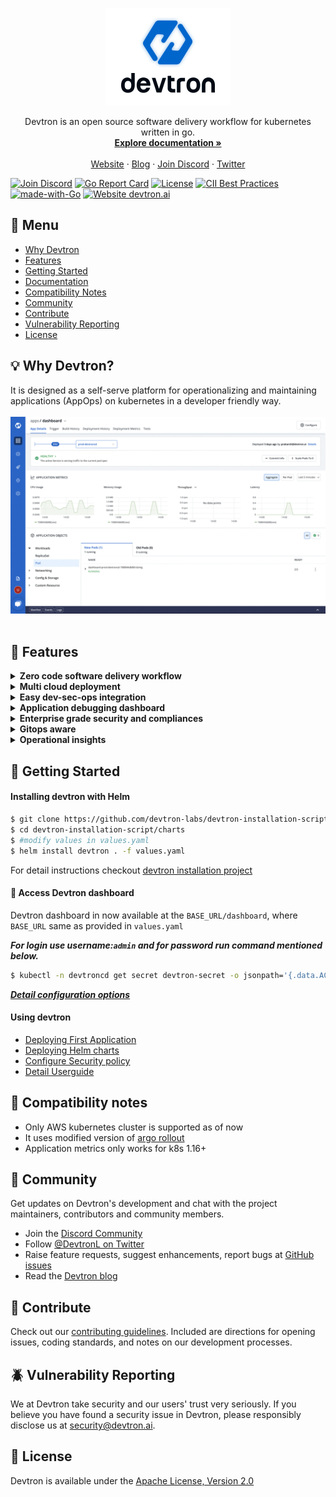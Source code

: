 <p align="center"><img width="200" height="156" src="./assets/logo.png"></p>
<p align="center">Devtron is an open source software delivery workflow for kubernetes written in go.
<br>
<a href="https://docs.devtron.ai/" rel="nofollow"><strong>Explore documentation »</strong></a>
<br>
<br>
<a href="https://devtron.ai/">Website</a>
·
<a href="https://devtron.ai/blog/">Blog</a>
·
<a href="https://discord.gg/72JDKy4">Join Discord</a>
·
<a href="https://twitter.com/DevtronL">Twitter</a>
</p>

<p align="center">
 
[![Join Discord](https://img.shields.io/badge/Join%20us%20on-Discord-e01563.svg)](https://discord.gg/72JDKy4)
[![Go Report Card](https://goreportcard.com/badge/github.com/devtron-labs/devtron)](https://goreportcard.com/report/github.com/devtron-labs/devtron)
[![License](https://img.shields.io/badge/License-Apache%202.0-blue.svg)](./LICENSE)
[![CII Best Practices](https://bestpractices.coreinfrastructure.org/projects/4411/badge)](https://bestpractices.coreinfrastructure.org/projects/4411)
[![made-with-Go](https://img.shields.io/badge/Made%20with-Go-1f425f.svg)](http://golang.org)
[![Website devtron.ai](https://img.shields.io/website-up-down-green-red/http/shields.io.svg)](http://devtron.ai/)

</p>

## :book: Menu

- [Why Devtron](https://github.com/devtron-labs/devtron#why-devtron) 
- [Features](https://twitter.com/DevtronL)
- [Getting Started](https://github.com/devtron-labs/devtron#getting-started)
- [Documentation](https://docs.devtron.ai/)
- [Compatibility Notes](https://github.com/devtron-labs/devtron#compatibility-notes)
- [Community](https://github.com/devtron-labs/devtron#community)
- [Contribute](https://github.com/devtron-labs/devtron#contribute)
- [Vulnerability Reporting](https://github.com/devtron-labs/devtron#vulnerability-reporting)
- [License](https://github.com/devtron-labs/devtron#license)
 
## :bulb: Why Devtron?
It is designed as a self-serve platform for operationalizing and maintaining applications (AppOps) on kubernetes in a developer friendly way. 
<br>
<br>
<img src="./assets/preview.gif">
<br>
<br>
## :tada: Features
<details>
<summary> 
 <b> Zero code software delivery workflow </b>
  </summary>
<br>

- Workflow which understands the domain of **kubernetes, testing, CD, SecOps** so that you dont have to write scripts
- Reusable and composable components so that workflows are easy to contruct and reason through
</details>

<details>
<summary> <b> Multi cloud deployment </b></summary>
 <br> 
 
 - Deploy to multiple kubernetes cluster
 - Test on aws cloud 
   > coming soon: support for GCP and microsoft azure  
</details>
<details>
 <summary> <b> Easy dev-sec-ops integration </b> </summary>
<br>
 
- Multi level security policy at global, cluster, environment and application for efficient hierarchical policy management
- Behavior driven security policy
- Define policies and exception for kubernetes resources
- Define policies for events for faster resolution
</details>

<details>
 <summary> <b> Application debugging dashboard </b> </summary>
<br>
 
- One place for all historical kubernetes events 
- Access all manifests securely for e.g. secret obfuscation 
- ***Application metrics*** for cpu, ram, http status code and latency with comparison between new and old 
- ***Advanced logging*** with grep and json search 
- Intelligent ***correlation between events, logs*** for faster triangulation of issue 
- Auto issue identification 
</details>

<details>
<summary> <b>Enterprise grade security and compliances </b></summary>
<br>
 
- Fine grained access control; control who can edit configuration and who can deploy
- Audit log to know who did what and when
- History of all CI and CD events
- Kubernetes events impacting application
- Relevant cloud events and their impact on applications
- Advanced workflow policies like blackout window, branch environment relationship to secure build and deployment pipelines
</details>
<details>
<summary> <b> Gitops aware  </b></summary>
<br>
 
- Gitops exposed through API and UI so that you dont have to interact with git cli
- Gitops backed by postgres for easier analysis
- Enforce finer access control than git

</details>
<details>
<summary> <b>Operational insights  </b></summary>
<br>
 
- Deployment metrics to measure success of agile process. It captures mttr, change failure rate, deployment frequency, deployment size out of the box.
- Audit log to understand the failure causes
- Monitor changes across deployments and revert easily

</details>


## :rocket: Getting Started

#### Installing devtron with Helm 

```bash
$ git clone https://github.com/devtron-labs/devtron-installation-script.git
$ cd devtron-installation-script/charts
$ #modify values in values.yaml
$ helm install devtron . -f values.yaml
```
For detail instructions checkout [devtron installation project](https://github.com/devtron-labs/devtron-installation-script/)


#### :key: Access Devtron dashboard

Devtron dashboard in now available at the `BASE_URL/dashboard`, where `BASE_URL` same as provided in `values.yaml`


*****For login use username:`admin` and for password run command mentioned below.*****

```bash
$ kubectl -n devtroncd get secret devtron-secret -o jsonpath='{.data.ACD_PASSWORD}' | base64 -d
```

*****[Detail configuration options](https://docs.devtron.ai/setup/install#configuration)*****

#### Using devtron
  
- [Deploying First Application](https://docs.devtron.ai/user-guide/creating-application)
- [Deploying Helm charts](https://docs.devtron.ai/user-guide/deploy-chart)
- [Configure Security policy](https://docs.devtron.ai/user-guide/security-features)
- [Detail Userguide](https://docs.devtron.ai)



<!--
## Why another Deployment tool? 

**TODO**
-->

## :memo: Compatibility notes

- Only AWS kubernetes cluster is supported as of now
- It uses modified version of [argo rollout](https://argoproj.github.io/argo-rollouts/)
- Application metrics only works for k8s 1.16+

## :busts_in_silhouette: Community

Get updates on Devtron's development and chat with the project maintainers, contributors and community members.

 - Join the [Discord Community](https://discord.gg/72JDKy4) 
 - Follow [@DevtronL on Twitter](https://twitter.com/DevtronL)
 - Raise feature requests, suggest enhancements, report bugs at [GitHub issues](https://github.com/devtron-labs/devtron/issues)
 - Read the [Devtron blog](https://devtron.ai/blog/)


## :handshake: Contribute

Check out our [contributing guidelines](CONTRIBUTING.md). Included are directions for opening issues, coding standards, and notes on our development processes.

## :beetle: Vulnerability Reporting

We at Devtron take security and our users' trust very seriously. If you believe you have found a security issue in Devtron, please responsibly disclose us at security@devtron.ai.

## :bookmark: License

Devtron is available under the [Apache License, Version 2.0](LICENSE)

